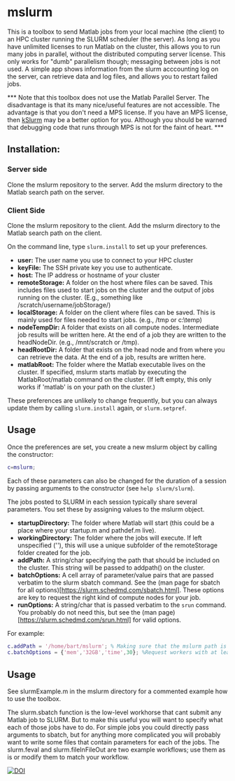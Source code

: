 # mslurm

This is a toolbox to send Matlab jobs from your local machine (the client) to an HPC cluster running the SLURM scheduler (the server). As long as you have unlimited licenses to run Matlab on the cluster, this allows you to run many jobs in parallel, without the distributed computing server license. This only works for "dumb" parallelism though; messaging between jobs is not used. A simple app shows information from the slurm acccounting log on the server, can retrieve data and log files, and allows you to restart failed jobs.


*** Note that this toolbox does not use the Matlab Parallel Server. The disadvantage is that its many nice/useful features are not accessible. The advantage is that you don't need a MPS license. If you have an MPS license, then [kSlurm](https://github.com/klabhub/kSlurm) may be a better option for you. Although you should be warned that debugging code that runs through MPS is not for the faint of heart. ***

## Installation:

### Server side

Clone the mslurm repository to the server.
Add the mslurm directory to the Matlab search path on the server.

### Client Side
Clone the mslurm repository to the client.
Add the mslurm directory to the Matlab search path on the client.

On the command line, type ```slurm.install``` to set up your preferences. 

- **user:** The user name you use to connect to your HPC cluster
- **keyFile:** The SSH private key you use to authenticate. 
- **host:** The IP address or hostname of your cluster
- **remoteStorage:** A folder on the host where files can be saved. This includes files used to start jobs on the cluster and the output of jobs running on the cluster. (E.g., something like /scratch/username/jobStorage/)
- **localStorage:** A folder on the client where files can be saved. This is mainly used for files needed to start jobs. (e.g., /tmp or c:\temp)
- **nodeTempDir:** A folder that exists on all compute nodes. Intermediate job results will be written here. At the end of a job they are written to the headNodeDir. (e.g., /mnt/scratch or /tmp).
- **headRootDir:** A folder that exists on the head node and from where you can retrieve the data. At the end of a job, results are written here.
- **matlabRoot:**  The folder  where the Matlab executable lives on the cluster. If specified, mslurm starts matlab by executing the MatlabRoot/matlab command on the cluster. (If left empty, this only works if 'matlab' is on your path on the cluster.)

These preferences are unlikely to change frequently, but you can always update them by calling ```slurm.install``` again, or ```slurm.setpref```. 

## Usage
Once the preferences are set, you create a new mslurm object by calling the constructor:
```matlab
c=mslurm;
```
Each of these parameters can also be changed for the duration of a session by passing arguments to the constructor (see ```help slurm/slurm```).

The jobs posted to SLURM in each session typically share several parameters. You set these by assigning values to the mslurm object. 

- **startupDirectory:** The folder where Matlab will start (this could be a place where your startup.m and pathdef.m live).
- **workingDirectory:** The folder where the jobs will execute. If left unspecified (''), this will use a unique subfolder of the remoteStorage folder created for the job.
- **addPath:** A string/char specifying the path that should be included on the cluster. This string will be passed to addpath() on the cluster.
- **batchOptions:** A cell array of parameter/value pairs that are passed verbatim to the slurm sbatch command. See the (man page for sbatch for all options)[https://slurm.schedmd.com/sbatch.html]. These options are key to request the right kind of compute nodes for your job.
- **runOptions:** A string/char that is passed verbatim to the ```srun``` command. You probably do not need this, but see the (man page)[https://slurm.schedmd.com/srun.html] for valid options.

For example:
```matlab
c.addPath = '/home/bart/mslurm'; % Making sure that the mslurm path is accessible on the cluster
c.batchOptions = {'mem','32GB','time',30}; %Request workers with at least 32GB of memory and a wall time of 30 minutes. 
```




## Usage
See slurmExample.m in the mslurm directory for a commented example how to use the toolbox.

The slurm.sbatch function is the low-level workhorse that cant submit any Matlab job to SLURM. But to make this useful you will want to specify what each of those jobs have to do. For simple jobs you could directly pass arguments to sbatch, but for anything more complicated you will probably want to write some files that contain parameters for each of the jobs. The slurm.feval and slurm.fileInFileOut are two example workflows; use them as is or modify them to match your workflow.


[![DOI](https://zenodo.org/badge/93510696.svg)](https://zenodo.org/badge/latestdoi/93510696)
